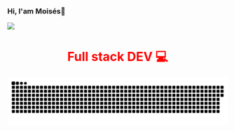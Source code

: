 ### Hi, I'am Moisés👋 
![](https://komarev.com/ghpvc/?username=DeveloperMDCM&color=green)
<h1 style="color: red; text-align: center;"> Full stack DEV 💻</h1>
<!-- <a href=#><img src="header.gif" width="100%" height="320px"></a> -->
<a href=#><img src="contributions.svg"></a>
